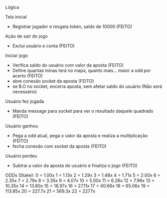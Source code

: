 Lógica

Tela inicial
- Registrar jogador e resgata token, saldo de 10000 (FEITO)

Ação de sair do jogo
- Exclui usuário e conta (FEITO)

Iniciar jogo
- Verifica saldo do usuário com valor da aposta (FEITO)
- Define quantas minas terá no mapa, quanto mais... maior a odd por acerto (FEITO)
- abre conexão socket da aposta (FEITO)
- se B.O no socket, encerra aposta, sem afetar saldo do usuário (Não será necessário)

Usuário fez jogada
- Manda message para socket para ver o resultado daquele quadrado (FEITO)

Usuário ganhou
- Pega a odd atual, pega o valor da aposta e realiza a multiplicação (FEITO)
- fecha conexão com socket da aposta (FEITO)

Usuário perdeu
- Subtrai a valor da aposta do usuário e finaliza o jogo (FEITO)

ODDs (Stake):
0 = 1.00x
1 = 1.13x
2 = 1.29x
3 = 1.48x
4 = 1.71x
5 = 2.00x
6 = 2.35x
7 = 2.79x
8 = 3.35x
9 = 4.07x
10 = 5.00x
11 = 6.26x
12 = 7.96x
13 = 10.35x
14 = 13.80x
15 = 18.97x
16 = 27.11x
17 = 40.66x
18 = 65.06x
19 = 113.85x
20 = 227.7x
21 = 569.3x
22 = 2277x
